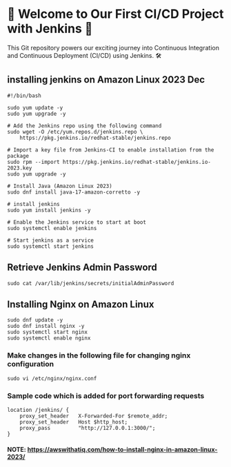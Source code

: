 
# 🚀 Welcome to Our First CI/CD Project with Jenkins 🚀

This Git repository powers our exciting journey into Continuous Integration and Continuous Deployment (CI/CD) using Jenkins. 🛠️


## installing jenkins on Amazon Linux 2023 Dec
```
#!/bin/bash

sudo yum update -y
sudo yum upgrade -y

# Add the Jenkins repo using the following command
sudo wget -O /etc/yum.repos.d/jenkins.repo \ 
    https://pkg.jenkins.io/redhat-stable/jenkins.repo

# Import a key file from Jenkins-CI to enable installation from the package
sudo rpm --import https://pkg.jenkins.io/redhat-stable/jenkins.io-2023.key
sudo yum upgrade -y

# Install Java (Amazon Linux 2023)
sudo dnf install java-17-amazon-corretto -y

# install jenkins 
sudo yum install jenkins -y

# Enable the Jenkins service to start at boot
sudo systemctl enable jenkins

# Start jenkins as a service
sudo systemctl start jenkins
```

## Retrieve Jenkins Admin Password

```
sudo cat /var/lib/jenkins/secrets/initialAdminPassword
```


## Installing Nginx on Amazon Linux

```
sudo dnf update -y
sudo dnf install nginx -y
sudo systemctl start nginx
sudo systemctl enable nginx
```

### Make changes in the following file for changing nginx configuration

```
sudo vi /etc/nginx/nginx.conf
```

### Sample code which is added for port forwarding requests 

```
location /jenkins/ {
    proxy_set_header   X-Forwarded-For $remote_addr;
    proxy_set_header   Host $http_host;
    proxy_pass         "http://127.0.0.1:3000/";
}
```

#### NOTE: https://awswithatiq.com/how-to-install-nginx-in-amazon-linux-2023/
